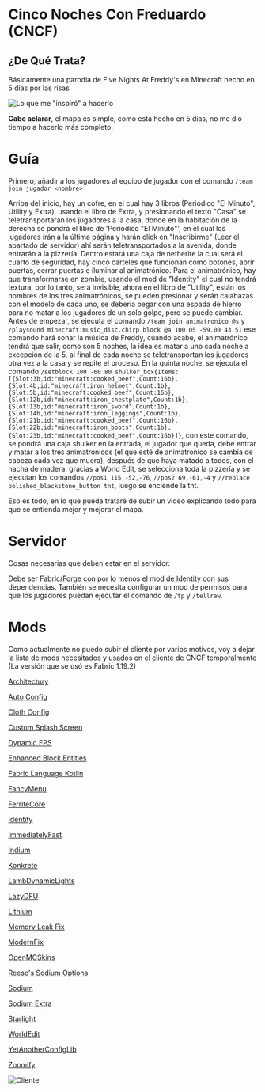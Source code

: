 # Cinco Noches Con Freduardo (CNCF)

## ¿De Qué Trata?

Básicamente una parodia de Five Nights At Freddy's en Minecraft hecho en 5 días por las risas

![Lo que me "inspiró" a hacerlo](https://github.com/CPlayxs/Eventos/assets/100153287/de0223b6-bf6c-4fdd-ad83-7eb576b30a81)

**Cabe aclarar**, el mapa es simple, como está hecho en 5 días, no me dió tiempo a hacerlo más completo.

# Guía

Primero, añadir a los jugadores al equipo de jugador con el comando `/team join jugador <nombre>`

Arriba del inicio, hay un cofre, en el cual hay 3 libros (Periodico "El Minuto", Utility y Extra), usando el libro de Extra, y presionando el texto "Casa" se teletransportarán los jugadores a la casa, donde en la habitación de la derecha se pondrá el libro de 'Periodico "El Minuto"', en el cual los jugadores irán a la última página y harán click en "Inscribirme" (Leer el apartado de servidor) ahí serán teletransportados a la avenida, donde entrarán a la pizzería. Dentro estará una caja de netherite la cual será el cuarto de seguridad, hay cinco carteles que funcionan como botones, abrir puertas, cerrar puertas e iluminar al animatrónico.
Para el animatrónico, hay que transformarse en zombie, usando el mod de "Identity" el cual no tendrá textura, por lo tanto, será invisible, ahora en el libro de "Utility", están los nombres de los tres animatrónicos, se pueden presionar y serán calabazas con el modelo de cada uno, se debería pegar con una espada de hierro para no matar a los jugadores de un solo golpe, pero se puede cambiar.
Antes de empezar, se ejecuta el comando `/team join animatronico @s` y `/playsound minecraft:music_disc.chirp block @a 100.05 -59.00 43.51` ese comando hará sonar la música de Freddy, cuando acabe, el animatrónico tendrá que salir, como son 5 noches, la idea es matar a uno cada noche a excepción de la 5, al final de cada noche se teletransportan los jugadores otra vez a la casa y se repite el proceso.
En la quinta noche, se ejecuta el comando `/setblock 100 -60 80 shulker_box{Items:[{Slot:3b,id:"minecraft:cooked_beef",Count:16b},{Slot:4b,id:"minecraft:iron_helmet",Count:1b},{Slot:5b,id:"minecraft:cooked_beef",Count:16b},{Slot:12b,id:"minecraft:iron_chestplate",Count:1b},{Slot:13b,id:"minecraft:iron_sword",Count:1b},{Slot:14b,id:"minecraft:iron_leggings",Count:1b},{Slot:21b,id:"minecraft:cooked_beef",Count:16b},{Slot:22b,id:"minecraft:iron_boots",Count:1b},{Slot:23b,id:"minecraft:cooked_beef",Count:16b}]}`, con este comando, se pondrá una caja shulker en la entrada, el jugador que queda, debe entrar y matar a los tres animatronicos (el que esté de animatronico se cambia de cabeza cada vez que muera), después de que haya matado a todos, con el hacha de madera, gracias a World Edit, se selecciona toda la pizzería y se ejecutan los comandos `//pos1 115,-52,-76`, `//pos2 69,-61,-4` y `//replace polished_blackstone_button tnt`, luego se enciende la tnt.

Eso es todo, en lo que pueda trataré de subir un video explicando todo para que se entienda mejor y mejorar el mapa.

# Servidor
Cosas necesarias que deben estar en el servidor:

Debe ser Fabric/Forge con por lo menos el mod de Identity con sus dependencias.
También se necesita configurar un mod de permisos para que los jugadores puedan ejecutar el comando de `/tp` y `/tellraw`.

# Mods
Como actualmente no puedo subir el cliente por varios motivos, voy a dejar la lista de mods necesitados y usados en el cliente de CNCF temporalmente
(La versión que se usó es Fabric 1.19.2)

[Architectury](https://modrinth.com/mod/architectury-api)

[Auto Config](https://www.curseforge.com/minecraft/mc-mods/auto-config-updated-api)

[Cloth Config](https://modrinth.com/mod/cloth-config)

[Custom Splash Screen](https://modrinth.com/mod/custom-splash-screen)

[Dynamic FPS](https://modrinth.com/mod/dynamic-fps)

[Enhanced Block Entities](https://modrinth.com/mod/ebe)

[Fabric Language Kotlin](https://modrinth.com/mod/fabric-language-kotlin)

[FancyMenu](https://modrinth.com/mod/fancymenu)

[FerriteCore](https://modrinth.com/mod/ferrite-core)

[Identity](https://www.curseforge.com/minecraft/mc-mods/identity)

[ImmediatelyFast](https://modrinth.com/mod/immediatelyfast)

[Indium](https://modrinth.com/mod/indium)

[Konkrete](https://modrinth.com/mod/konkrete)

[LambDynamicLights](https://modrinth.com/mod/lambdynamiclights)

[LazyDFU](https://modrinth.com/mod/lazydfu)

[Lithium](https://modrinth.com/mod/lithium)

[Memory Leak Fix](https://modrinth.com/mod/memoryleakfix)

[ModernFix](https://modrinth.com/mod/modernfix)

[OpenMCSkins](https://modrinth.com/mod/openmcskins)

[Reese's Sodium Options](https://modrinth.com/mod/reeses-sodium-options)

[Sodium](https://modrinth.com/mod/sodium)

[Sodium Extra](https://modrinth.com/mod/sodium-extra)

[Starlight](https://modrinth.com/mod/starlight)

[WorldEdit](https://www.curseforge.com/minecraft/mc-mods/worldedit)

[YetAnotherConfigLib](https://modrinth.com/mod/yacl)

[Zoomify](https://modrinth.com/mod/zoomify)

![Cliente](https://github.com/CPlayxs/Eventos/assets/100153287/1b4ae8f9-e7aa-4427-b138-3cabdf5c56f4)
